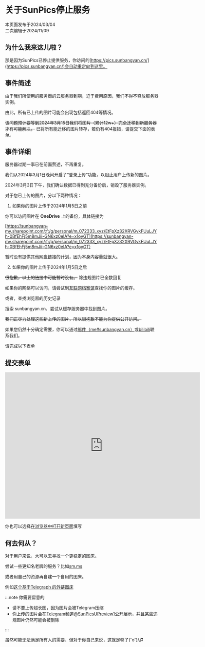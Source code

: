 # 关于SunPics停止服务

本页面发布于2024/03/04  
二次编辑于2024/11/09

## 为什么我来这儿啦？

那是因为SunPics已停止提供服务，你访问的[https://pics.sunbangyan.cn/](https://pics.sunbangyan.cn/)会自动重定向到这里。


## 事件简述

由于我们所使用的服务商的云服务器到期，迫于费用原因，我们不得不释放服务器实例。

由此，所有已上传的图片可能会出现包括返回404等情况。

~~该问题预计要等到2024年3月15日我们将图片（累计12w+）完全迁移到新服务器才有可能解决。~~ 已将所有能迁移的图片转存，若仍有404报错，请提交下面的表单。


<!-- truncate -->

## 事件详细

服务器过期一事已在前面赘述，不再重复。

我们从2024年3月1日晚间开启了“登录上传”功能，以阻止用户上传新的图片。

2024年3月3日下午，我们确认数据已得到充分备份后，销毁了服务器实例。

对于您已上传的图片，分以下两种情况：

1. 如果你的图片上传于2024年1月5日之前

你可以访问图片在 **OneDrive** 上的备份，具体链接为

[https://sunbangyan-my.sharepoint.com/:f:/g/personal/m_072333_xyz/EtFpXz32XRVGvkFUuLJYh-0BfEhFj5m8mJii-GN6xz0elA?e=x1oyGT](https://sunbangyan-my.sharepoint.com/:f:/g/personal/m_072333_xyz/EtFpXz32XRVGvkFUuLJYh-0BfEhFj5m8mJii-GN6xz0elA?e=x1oyGT)

暂时没有提供其他网盘链接的计划，因为本身内容量就很大。

2. 如果你的图片上传于2024年1月5日之后

~~很抱歉，以上的链接中可能暂时没有。~~ 除违规图片已全数回复

如果你的网络可以访问，请尝试到[互联网档案馆](https://web.archive.org)查找你的图片的缓存。

或者，查找浏览器的历史记录

搜索 sunbangyan.cn，尝试从缓存服务器中找到图片。

~~我们正尽力处理这些新上传的图片，所以很抱歉不能为你提供公开访问。~~

如果您仍然十分确定需要，你可以通过[邮件（me#sunbangyan.cn）](mailto://me@sunbangyan.cn)或[bilibili](https://message.bilibili.com/#/whisper/mid599959906)联系我们。

请完成以下表单

## 提交表单

<iframe width="640px" height="480px" src="https://forms.office.com/r/w4jd2A1wUa?embed=true" frameborder="0" marginwidth="0" marginheight="0"  allowfullscreen webkitallowfullscreen mozallowfullscreen msallowfullscreen> </iframe>

你也可以选择[在浏览器中打开新页面](https://forms.office.com/r/w4jd2A1wUa)填写

## 何去何从？

对于用户来说，大可以去寻找一个更稳定的图床。

尝试一些更知名老牌的服务？比如[sm.ms](https://smms.app/)

或者用自己的资源再自建一个自用的图床。

例如[这个基于Telegraph 的外链图床](https://i.072333.xyz)

:::note 你需要留意的

* 请不要上传超长图，因为图片会被Telegram压缩  
* 你上传的图片会在[Telegram频道@SunPicsUPreview1](https://t.me/SunPicsUPreview1)公开展示，并且某些违规图片仍然可能会被删除  

:::

虽然可能无法满足所有人的需要，但对于你自己来说，这就足够了(˘o˘)/♫